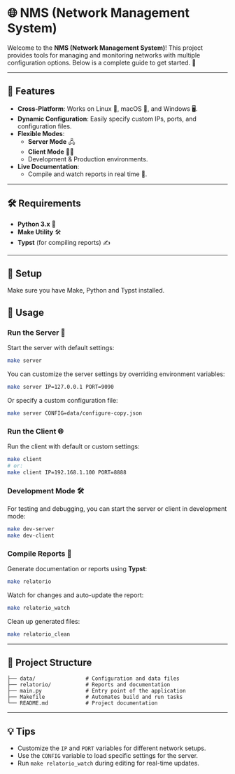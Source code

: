 # 🌐 NMS (Network Management System)  

Welcome to the **NMS (Network Management System)**! This project provides tools for managing and monitoring networks with multiple configuration options. Below is a complete guide to get started. 🚀

---

## 📜 Features  
- **Cross-Platform**: Works on Linux 🐧, macOS 🍎, and Windows 🖥️.  
- **Dynamic Configuration**: Easily specify custom IPs, ports, and configuration files.  
- **Flexible Modes**:
  - **Server Mode** 🖧
  - **Client Mode** 👨‍💻
  - Development & Production environments.  
- **Live Documentation**:
  - Compile and watch reports in real time 📄.  

---

## 🛠️ Requirements  
- **Python 3.x** 🐍  
- **Make Utility** 🛠️  
- **Typst** (for compiling reports) ✍️  

---

## 🔧 Setup
Make sure you have Make, Python and Typst installed.  

## 🚀 Usage
### Run the Server 🌟  
Start the server with default settings:  

```bash
make server
```  

You can customize the server settings by overriding environment variables:  

```bash
make server IP=127.0.0.1 PORT=9090
```  

Or specify a custom configuration file:  

```bash
make server CONFIG=data/configure-copy.json
```  

### Run the Client 🌐  
Run the client with default or custom settings:  

```bash
make client  
# or:  
make client IP=192.168.1.100 PORT=8888  
```  

### Development Mode 🛠️  
For testing and debugging, you can start the server or client in development mode:  

```bash
make dev-server  
make dev-client  
```  

### Compile Reports 📄  
Generate documentation or reports using **Typst**:  

```bash
make relatorio  
```  

Watch for changes and auto-update the report:  

```bash
make relatorio_watch  
```  

Clean up generated files:  

```bash
make relatorio_clean  
```

---

## 📂 Project Structure

```
├── data/                # Configuration and data files
├── relatorio/           # Reports and documentation   
├── main.py              # Entry point of the application
├── Makefile             # Automates build and run tasks 
└── README.md            # Project documentation
```  

---

## 💡 Tips

-   Customize the `IP` and `PORT` variables for different network setups.
-   Use the `CONFIG` variable to load specific settings for the server.
-   Run `make relatorio_watch` during editing for real-time updates.